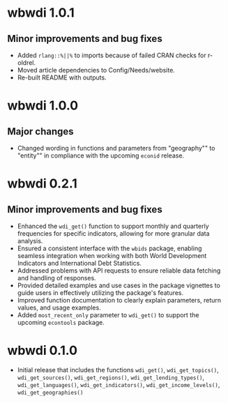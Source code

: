 # wbwdi 1.0.1

## Minor improvements and bug fixes

- Added `rlang::%||%` to imports because of failed CRAN checks for r-oldrel.
- Moved article dependencies to Config/Needs/website.
- Re-built README with outputs.

# wbwdi 1.0.0

## Major changes

- Changed wording in functions and parameters from "geography"" to "entity"" in compliance with the upcoming `econid` release.

# wbwdi 0.2.1

## Minor improvements and bug fixes

- Enhanced the `wdi_get()` function to support monthly and quarterly frequencies for specific indicators, allowing for more granular data analysis.
- Ensured a consistent interface with the `wbids` package, enabling seamless integration when working with both World Development Indicators and International Debt Statistics.
- Addressed problems with API requests to ensure reliable data fetching and handling of responses.
- Provided detailed examples and use cases in the package vignettes to guide users in effectively utilizing the package's features.
- Improved function documentation to clearly explain parameters, return values, and usage examples.
- Added `most_recent_only` parameter to `wdi_get()` to support the upcoming `econtools` package.

# wbwdi 0.1.0

- Initial release that includes the functions `wdi_get()`, `wdi_get_topics()`, `wdi_get_sources()`, `wdi_get_regions()`, `wdi_get_lending_types()`, `wdi_get_languages()`, `wdi_get_indicators()`, `wdi_get_income_levels()`, `wdi_get_geographies()`
